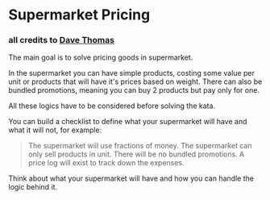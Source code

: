 # Supermarket Pricing
### all credits to [Dave Thomas](http://codekata.com/kata/kata01-supermarket-pricing/)

The main goal is to solve pricing goods in supermarket.

In the supermarket you can have simple products, costing some value per unit or products that will have it's prices based on weight.
There can also be bundled promotions, meaning you can buy 2 products but pay only for one.

All these logics have to be considered before solving the kata.

You can build a checklist to define what your supermarket will have and what it will not, for example:

> The supermarket will use fractions of money.
> The supermarket can only sell products in unit.
> There will be no bundled promotions.
> A price log will exist to track down the expenses.

Think about what your supermarket will have and how you can handle the logic behind it.